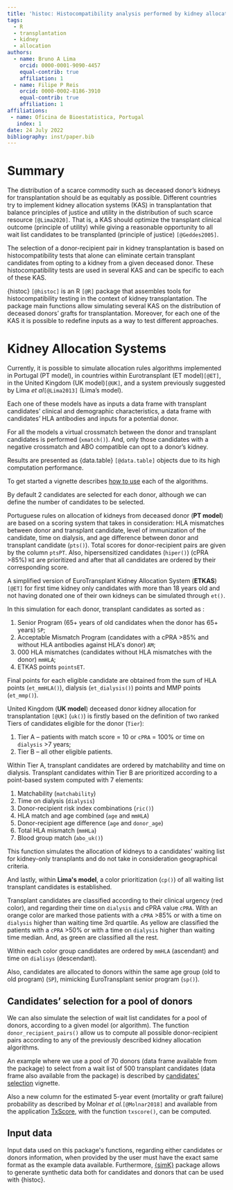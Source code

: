 ```yaml
---
title: 'histoc: Histocompatibility analysis performed by kidney allocation systems'
tags:
  - R
  - transplantation
  - kidney
  - allocation
authors:
  - name: Bruno A Lima
    orcid: 0000-0001-9090-4457
    equal-contrib: true
    affiliation: 1
  - name: Filipe P Reis
    orcid: 0000-0002-8186-3910
    equal-contrib: true
    affiliation: 1
affiliations:
 - name: Oficina de Bioestatistica, Portugal
   index: 1
date: 24 July 2022
bibliography: inst/paper.bib
---
```


# Summary

The distribution of a scarce commodity such as deceased donor’s kidneys for transplantation should be as equitably as possible. Different countries try to implement kidney allocation systems (KAS) in transplantation that balance principles of justice and utility in the distribution of such scarce resource `[@Lima2020]`. That is, a KAS should optimize the transplant clinical outcome (principle of utility) while giving a reasonable opportunity to all wait list candidates to be transplanted (principle of justice) `[@Geddes2005]`.

The selection of a donor-recipient pair in kidney transplantation is based on histocompatibility tests that alone can eliminate certain transplant candidates from opting to a kidney from a given deceased donor. These histocompatibility tests are used in several KAS and can be specific to each of these KAS.

{histoc} `[@histoc]` is an R `[@R]` package that assembles tools for histocompatibility testing in the context of kidney transplantation. The package main functions allow simulating several KAS on the distribution of deceased donors’ grafts for transplantation. Moreover, for each one of the KAS it is possible to redefine inputs as a way to test different approaches.

# Kidney Allocation Systems

Currently, it is possible to simulate allocation rules algorithms implemented in Portugal (PT model), in countries within Eurotransplant (ET model)`[@ET]`, in the United Kingdom (UK model)`[@UK]`, and a system previously suggested by Lima *et al*`[@Lima2013]` (Lima’s model).

Each one of these models have as inputs a data frame with transplant candidates’ clinical and demographic characteristics, a data frame with candidates’ HLA antibodies and inputs for a potential donor.

For all the models a virtual crossmatch between the donor and transplant candidates is performed (`xmatch()`). And, only those candidates with a negative crossmatch and ABO compatible can opt to a donor’s kidney.

Results are presented as {data.table} `[@data.table]` objects due to its high computation performance.

To get started a vignette describes [how to use](https://txopen.github.io/histoc/articles/how_to.html) each of the algorithms.

By default 2 candidates are selected for each donor, although we can define the number of candidates to be selected.

Portuguese rules on allocation of kidneys from deceased donor (**PT model**) are based on a scoring system
that takes in consideration: HLA mismatches between donor and transplant candidate, level of immunization of the candidate, time on dialysis, and age difference between donor and transplant candidate (`pts()`). Total scores for donor-recipient pairs are given by the column `ptsPT`. Also, hipersensitized candidates (`hiper()`) (cPRA >85%) `HI` are prioritized and after that
all candidates are ordered by their corresponding score.

A simplified version of EuroTransplant Kidney Allocation System (**ETKAS**) `[@ET]` for first time kidney only candidates with more than 18 years old and not having donated one of their own kidneys can be simulated through `et()`.

In this simulation for each donor, transplant candidates as sorted as :

1. Senior Program (65+ years of old candidates when the donor has 65+ years) `SP`;
1. Acceptable Mismatch Program (candidates with a cPRA >85% and without HLA antibodies against HLA's donor) `AM`;
1. 000 HLA mismatches (candidates without HLA mismatches with the donor) `mmHLA`;
1. ETKAS points `pointsET`.

Final points for each eligible candidate are obtained from the sum of HLA points (`et_mmHLA()`), dialysis (`et_dialysis()`) points and MMP points (`et_mmp()`).

United Kingdom (**UK model**) deceased donor kidney allocation for transplantation `[@UK]` (`uk()`) is firstly based on the definition of two ranked Tiers of candidates eligible for the donor (`Tier`):

1. Tier A – patients with match score = 10 or `cPRA` = 100% or time on `dialysis` >7 years;
1. Tier B – all other eligible patients.

Within Tier A, transplant candidates are ordered by matchability and time on dialysis. Transplant candidates within Tier B are prioritized according to a point-based system computed with 7 elements:

1. Matchability (`matchability`)
1. Time on dialysis (`dialysis`)
1. Donor-recipient risk index combinations (`ric()`)
1. HLA match and age combined (`age` and `mmHLA`)
1. Donor-recipient age difference (`age` and `donor_age`)
1. Total HLA mismatch (`mmHLa`)
1. Blood group match (`abo_uk()`)

This function simulates the allocation of kidneys to a candidates' waiting list for kidney-only transplants and do not take in consideration geographical criteria.

And lastly, within **Lima's model**, a color prioritization (`cp()`) of all waiting list transplant candidates is established.

Transplant candidates are classified according to their clinical urgency (red color), and regarding their time on `dialysis` and cPRA value `cPRA`. With an orange color are marked those patients with a `cPRA` >85% or with a time on `dialysis` higher than waiting time 3rd quartile. As yellow are classified the patients with a `cPRA` >50% or with a time on `dialysis` higher than waiting time median. And, as green are classified all the rest.

Within each color group candidates are ordered by `mmHLA` (ascendant) and time on `dialisys` (descendant).

Also, candidates are allocated to donors within the same age group (old to old program) (`SP`), mimicking EuroTransplant senior program (`sp()`).

## Candidates’ selection for a pool of donors

We can also simulate the selection of wait list candidates for a pool of donors, according to a given model (or algorithm). 
The function `donor_recipient_pairs()` allow us to compute all possible donor-recipient pairs according to any of the previously described kidney allocation algorithms. 

An example where we use a pool of 70 donors (data frame available from the package) to select from a wait list of 500 transplant candidates (data frame also available from the package) is described by [candidates' selection](https://txopen.github.io/histoc/articles/cand_select.html) vignette.


Also a new column for the estimated 5-year event (mortality or graft failure) probability as described by Molnar *et al.*`[@Molnar2018]` and available from the application [TxScore](https://balima.shinyapps.io/scoreTx/), with the function `txscore()`, can be computed.

## Input data

Input data used on this package's functions, regarding either candidates or donors information, when provided by the user must have the exact same format as the example data available. Furthermore, [{simK}](https://github.com/txopen/simK) package allows to generate synthetic data both for candidates and donors that can be used with {histoc}.  

